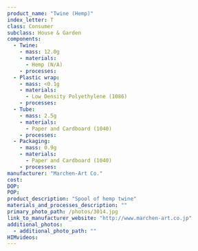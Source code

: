```yaml
---
product_name: "Twine (Hemp)"
index_letter: T
class: Consumer
subclass: House & Garden
components:
  - Twine:
    - mass: 12.0g
    - materials:
      - Hemp (N/A)
    - processes:
  - Plastic wrap:
    - mass: <0.1g
    - materials:
      - Low Density Polyethylene (1086)
    - processes:
  - Tube:
    - mass: 2.5g
    - materials:
      - Paper and Cardboard (1040)
    - processes:
  - Packaging:
    - mass: 0.9g
    - materials:
      - Paper and Cardboard (1040)
    - processes:
manufacturer: "Marchen-Art Co."
cost: 
DOP: 
POP: 
product_description: "Spool of hemp twine"
materials_and_processes_description: ""
primary_photo_path: /photos/3014.jpg
link_to_manufacturer_website: "http://www.marchen-art.co.jp"
additional_photos:
  - additional_photo_path: ""
HIMvideos:
---
```

